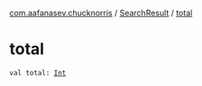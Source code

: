[com.aafanasev.chucknorris](../index.md) / [SearchResult](index.md) / [total](./total.md)

# total

`val total: `[`Int`](https://kotlinlang.org/api/latest/jvm/stdlib/kotlin/-int/index.html)